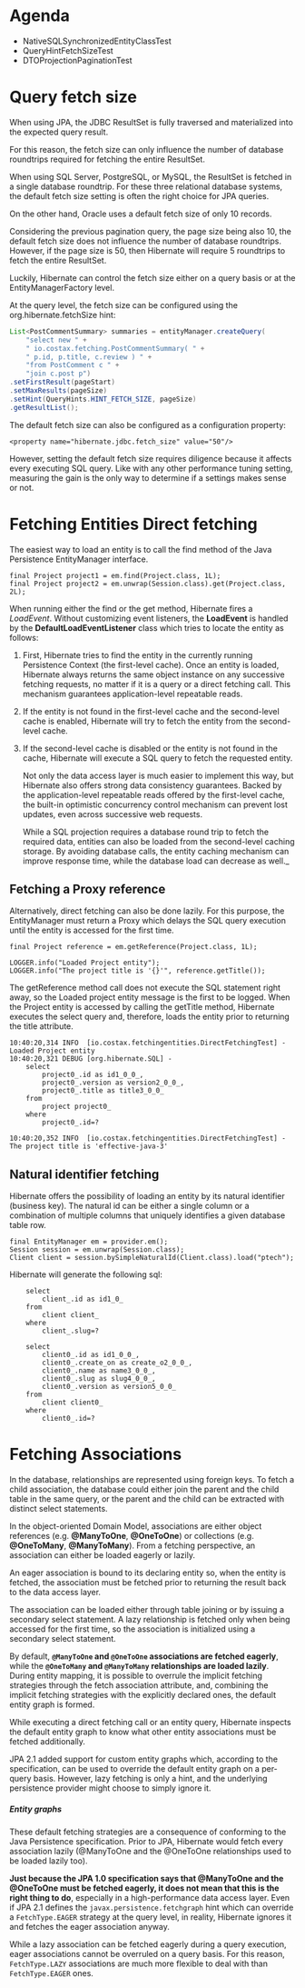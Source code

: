 # Agenda

- NativeSQLSynchronizedEntityClassTest
- QueryHintFetchSizeTest
- DTOProjectionPaginationTest



# Query fetch size

When using JPA, the JDBC ResultSet is fully traversed and materialized into the expected query
result. 

For this reason, the fetch size can only influence the number of database roundtrips
required for fetching the entire ResultSet.

When using SQL Server, PostgreSQL, or MySQL, the ResultSet is fetched in a single database roundtrip. For these three relational database systems, the default fetch size setting is often the right choice for JPA queries.

On the other hand, Oracle uses a default fetch size of only 10 records. 

Considering the previous pagination query, the page size being also 10, the default fetch size does not influence the number of database roundtrips. However, if the page size is 50, then Hibernate will require 5 roundtrips to fetch the entire ResultSet.

Luckily, Hibernate can control the fetch size either on a query basis or at the EntityManagerFactory level.

At the query level, the fetch size can be configured using the org.hibernate.fetchSize hint:

```java
List<PostCommentSummary> summaries = entityManager.createQuery(
    "select new " +
    " io.costax.fetching.PostCommentSummary( " +
    " p.id, p.title, c.review ) " +
    "from PostComment c " +
    "join c.post p")
.setFirstResult(pageStart)
.setMaxResults(pageSize)
.setHint(QueryHints.HINT_FETCH_SIZE, pageSize)
.getResultList();
```
The default fetch size can also be configured as a configuration property:

`<property name="hibernate.jdbc.fetch_size" value="50"/>`

However, setting the default fetch size requires diligence because it affects every
executing SQL query. Like with any other performance tuning setting, measuring the
gain is the only way to determine if a settings makes sense or not.


# Fetching Entities Direct fetching


The easiest way to load an entity is to call the find method of the Java Persistence EntityManager interface.

```
final Project project1 = em.find(Project.class, 1L);
final Project project2 = em.unwrap(Session.class).get(Project.class, 2L);
```


When running either the find or the get method, Hibernate fires a *LoadEvent*. Without customizing event listeners, the **LoadEvent** is handled by the **DefaultLoadEventListener** class which tries to locate the entity as follows:

1. First, Hibernate tries to find the entity in the currently running Persistence Context (the first-level cache). 
Once an entity is loaded, Hibernate always returns the same object instance on any successive fetching requests, no matter if it is a query or a direct fetching call. 
This mechanism guarantees application-level repeatable reads.

2. If the entity is not found in the first-level cache and the second-level cache is enabled, Hibernate will try to fetch the entity from the second-level cache.

3. If the second-level cache is disabled or the entity is not found in the cache, Hibernate will execute a SQL query to fetch the requested entity.


    Not only the data access layer is much easier to implement this way, but Hibernate also offers strong data consistency guarantees. 
    Backed by the application-level repeatable reads offered by the first-level cache, the built-in optimistic concurrency control mechanism can prevent lost updates, even across successive web requests.
    
    While a SQL projection requires a database round trip to fetch the required data, entities can also be loaded from the second-level caching storage. By avoiding database calls, the entity caching mechanism can improve response time, while the database load can decrease as well._



## Fetching a Proxy reference

Alternatively, direct fetching can also be done lazily. For this purpose, the EntityManager must return a Proxy which delays the SQL query execution until the entity is accessed for the first time.

```
final Project reference = em.getReference(Project.class, 1L);

LOGGER.info("Loaded Project entity");
LOGGER.info("The project title is '{}'", reference.getTitle());
```


The getReference method call does not execute the SQL statement right away, so the Loaded project entity message is the first to be logged. 
When the Project entity is accessed by calling the getTitle method, Hibernate executes the select query and, therefore, loads the entity prior to returning the title attribute.



```
10:40:20,314 INFO  [io.costax.fetchingentities.DirectFetchingTest] - Loaded Project entity
10:40:20,321 DEBUG [org.hibernate.SQL] - 
    select
        project0_.id as id1_0_0_,
        project0_.version as version2_0_0_,
        project0_.title as title3_0_0_ 
    from
        project project0_ 
    where
        project0_.id=?

10:40:20,352 INFO  [io.costax.fetchingentities.DirectFetchingTest] - The project title is 'effective-java-3'
```


## Natural identifier fetching

Hibernate offers the possibility of loading an entity by its natural identifier (business key). 
The natural id can be either a single column or a combination of multiple columns that uniquely identifies a given database table row.

```
final EntityManager em = provider.em();
Session session = em.unwrap(Session.class);
Client client = session.bySimpleNaturalId(Client.class).load("ptech");

```

Hibernate will generate the following sql:

```
    select
        client_.id as id1_0_ 
    from
        client client_ 
    where
        client_.slug=?

    select
        client0_.id as id1_0_0_,
        client0_.create_on as create_o2_0_0_,
        client0_.name as name3_0_0_,
        client0_.slug as slug4_0_0_,
        client0_.version as version5_0_0_ 
    from
        client client0_ 
    where
        client0_.id=?
```


# Fetching Associations


In the database, relationships are represented using foreign keys. To fetch a child association, the database could either join the parent and the child table in the same query, or the parent and the child can be extracted with distinct select statements.

In the object-oriented Domain Model, associations are either object references (e.g. **@ManyToOne**, **@OneToOne**) or collections (e.g. **@OneToMany**, **@ManyToMany**). From a fetching perspective, an association can either be loaded eagerly or lazily.

An eager association is bound to its declaring entity so, when the entity is fetched, the association must be fetched prior to returning the result back to the data access layer.

The association can be loaded either through table joining or by issuing a secondary select statement.
A lazy relationship is fetched only when being accessed for the first time, so the association is initialized using a secondary select statement.

By default, **`@ManyToOne` and `@OneToOne` associations are fetched eagerly**, while the **`@OneToMany` and `@ManyToMany` relationships are loaded lazily**. During entity mapping, it is possible to overrule the implicit fetching strategies through the fetch association attribute, and, combining the implicit fetching strategies with the explicitly declared ones, the default entity graph is formed.




While executing a direct fetching call or an entity query, Hibernate inspects the default entity graph to know what other entity associations must be fetched additionally.

JPA 2.1 added support for custom entity graphs which, according to the specification, can be used to override the default entity graph on a per-query basis. 
However, lazy fetching is only a hint, and the underlying persistence provider might choose to simply ignore it.

##### Entity graphs
These default fetching strategies are a consequence of conforming to the Java Persistence specification. 
Prior to JPA, Hibernate would fetch every association lazily (@ManyToOne and the @OneToOne relationships used to be loaded lazily too).

**Just because the JPA 1.0 specification says that @ManyToOne and the @OneToOne must be fetched eagerly, it does not mean that this is the right thing to do**, especially in a high-performance data access layer. Even if JPA 2.1 defines the `javax.persistence.fetchgraph` hint which can override a `FetchType.EAGER` strategy at the query level, in reality, Hibernate ignores it and fetches the eager association anyway.

While a lazy association can be fetched eagerly during a query execution, eager associations cannot be overruled on a query basis. For this reason, `FetchType.LAZY` associations are much more flexible to deal with than `FetchType.EAGER` ones.